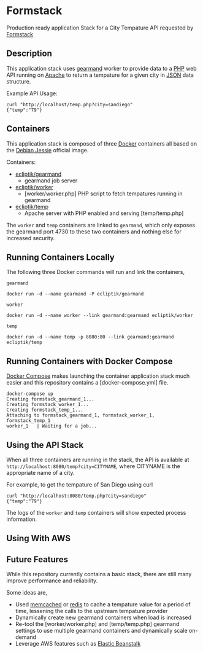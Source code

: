 # Formstack
Production ready application Stack for a City Tempature API requested by [Formstack](http://formstack.com)

## Description

This application stack uses [gearmand](http://gearman.org/) worker to provide data to a [PHP](http://www.php.net) web API running on [Apache](https://www.apache.org/) to return a tempature for a given city in [JSON](http://json.org/) data structure.

Example API Usage:
```
curl "http://localhost/temp.php?city=sandiego"
{"temp":"79"}
```

## Containers

This application stack is composed of three [Docker](https://www.docker.com/) containers all based on the [Debian Jessie](https://hub.docker.com/_/debian/) official image.

Containers:
- [ecliptik/gearmand](https://hub.docker.com/r/ecliptik/gearmand/)
  - gearmand job server
- [ecliptik/worker](https://hub.docker.com/r/ecliptik/worker/)
  - [worker/worker.php] PHP script to fetch tempatures running in gearmand
- [ecliptik/temp](https://hub.docker.com/r/ecliptik/temp/)
  - Apache server with PHP enabled and serving [temp/temp.php]

The `worker` and `temp` containers are linked to `gearmand`, which only exposes the gearmand port 4730 to these two containers and nothing else for increased security.

## Running Containers Locally

The following three Docker commands will run and link the containers,

`gearmand`
```
docker run -d --name gearmand -P ecliptik/gearmand
```

`worker`
```
docker run -d --name worker --link gearmand:gearmand ecliptik/worker
```

`temp`
```
docker run -d --name temp -p 8080:80 --link gearmand:gearmand ecliptik/temp
```

## Running Containers with Docker Compose
[Docker Compose](https://docs.docker.com/compose/) makes launching the container application stack much easier and this repository contains a [docker-compose.yml] file.

```
docker-compose up
Creating formstack_gearmand_1...
Creating formstack_worker_1...
Creating formstack_temp_1...
Attaching to formstack_gearmand_1, formstack_worker_1, formstack_temp_1
worker_1   | Waiting for a job...
```

## Using the API Stack

When all three containers are running in the stack, the API is available at `http://localhost:8080/temp?city=CITYNAME`, where CITYNAME is the appropriate name of a city.

For example, to get the tempature of San Diego using curl
```
curl "http://localhost:8080/temp.php?city=sandiego"
{"temp":"79"}
```

The logs of the `worker` and `temp` containers will show expected process information.

## Using With AWS

## Future Features

While this repository currently contains a basic stack, there are still many improve performance and reliability.

Some ideas are,

- Used [memcached](http://memcached.org/) or [redis](http://redis.io/) to cache a tempature value for a period of time, lessening the calls to the upstream tempature provider
- Dynamically create new gearmand containers when load is increased
- Re-tool the [worker/worker.php] and [temp/temp.php] gearmand settings to use multiple gearmand containers and dynamically scale on-demand
- Leverage AWS features such as [Elastic Beanstalk](https://docs.aws.amazon.com/elasticbeanstalk/latest/dg/create_deploy_docker_ecs.html)
